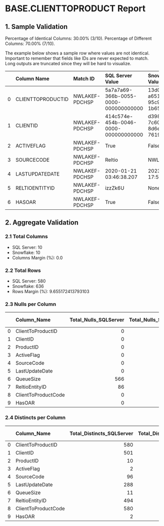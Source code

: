 # BASE.CLIENTTOPRODUCT Report

## 1. Sample Validation

Percentage of Identical Columns: 30.00% (3/10).
Percentage of Different Columns: 70.00% (7/10).

The example below shows a sample row where values are not identical. Important to remember that fields like IDs are never expected to match. Long outputs are truncated since they will be hard to visualize.

|    | Column Name       | Match ID       | SQL Server Value                     | Snowflake Value                      |
|---:|:------------------|:---------------|:-------------------------------------|:-------------------------------------|
|  0 | CLIENTTOPRODUCTID | NWLAKEF-PDCHSP | 5a7a7a69-366b-0055-0000-000000000000 | 13d08882-a651-4992-95c9-1b65af8b7d4a |
|  1 | CLIENTID          | NWLAKEF-PDCHSP | 414c574e-454b-0046-0000-000000000000 | d398c1df-7c60-4e32-8d6e-7619f3389677 |
|  2 | ACTIVEFLAG        | NWLAKEF-PDCHSP | True                                 | False                                |
|  3 | SOURCECODE        | NWLAKEF-PDCHSP | Reltio                               | NWLAKEF                              |
|  4 | LASTUPDATEDATE    | NWLAKEF-PDCHSP | 2020-01-21 03:46:38.207              | 2023-11-03 17:55:05.787              |
|  5 | RELTIOENTITYID    | NWLAKEF-PDCHSP | izzZk6U                              | None                                 |
|  6 | HASOAR            | NWLAKEF-PDCHSP | True                                 | False                                |

## 2. Aggregate Validation

### 2.1 Total Columns
- SQL Server: 10
- Snowflake: 10
- Columns Margin (%): 0.0

### 2.2 Total Rows
- SQL Server: 580
- Snowflake: 636
- Rows Margin (%): 9.655172413793103

### 2.3 Nulls per Column
|    | Column_Name         |   Total_Nulls_SQLServer |   Total_Nulls_Snowflake |   Margin (%) |
|---:|:--------------------|------------------------:|------------------------:|-------------:|
|  0 | ClientToProductID   |                       0 |                       0 |          0   |
|  1 | ClientID            |                       0 |                       0 |          0   |
|  2 | ProductID           |                       0 |                       0 |          0   |
|  3 | ActiveFlag          |                       0 |                       0 |          0   |
|  4 | SourceCode          |                       0 |                       0 |          0   |
|  5 | LastUpdateDate      |                       0 |                       0 |          0   |
|  6 | QueueSize           |                     566 |                     632 |         11.7 |
|  7 | ReltioEntityID      |                      86 |                     636 |        639.5 |
|  8 | ClientToProductCode |                       0 |                       0 |          0   |
|  9 | HasOAR              |                       0 |                       0 |          0   |

### 2.4 Distincts per Column
|    | Column_Name         |   Total_Distincts_SQLServer |   Total_Distincts_Snowflake |   Margin (%) |
|---:|:--------------------|----------------------------:|----------------------------:|-------------:|
|  0 | ClientToProductID   |                         580 |                         636 |          9.7 |
|  1 | ClientID            |                         501 |                         476 |          5   |
|  2 | ProductID           |                          10 |                          10 |          0   |
|  3 | ActiveFlag          |                           2 |                           2 |          0   |
|  4 | SourceCode          |                          96 |                         400 |        316.7 |
|  5 | LastUpdateDate      |                         288 |                          58 |         79.9 |
|  6 | QueueSize           |                          11 |                           4 |         63.6 |
|  7 | ReltioEntityID      |                         494 |                           0 |        100   |
|  8 | ClientToProductCode |                         580 |                         476 |         17.9 |
|  9 | HasOAR              |                           2 |                           1 |         50   |